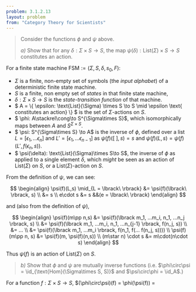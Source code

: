 ```yaml
---
problem: 3.1.2.13
layout: problem
from: "Category Theory for Scientists"
---
```


> Consider the functions $\phi$ and $\psi$ above.
>
> _a)_ Show that for any
> $\delta:\Sigma\times S\to S$, the map $\psi(\delta): \text{List}(\Sigma)\times
> S \to S$ constitutes an action.

For a finite state machine $\text{FSM} := (\Sigma, S, \delta, s_0, F)$:
 - $\Sigma$ is a finite, non-empty set of symbols (the _input alphabet_) of a
   deterministic finite state machine.
 - $S$ is a finite, non empty set of _states_ in that finite state machine,
 - $\delta:\Sigma\times S\to S$ is the _state-transition function_ of that
   machine.
 - $ A = \\{ \epsilon: \text{List}(\Sigma) \times S \to S \mid \epsilon \text{
   constitutes an action} \\} $ is the set of $\Sigma$-actions on $S$.
 - $ \phi: A\stackrel\cong\to S^{\Sigma\times S}$, which isomorphically
   maps between $A$ and $S^{\Sigma\times S}$.
 - $ \psi: S^{\Sigma\times S} \to A$ is the inverse of $\phi$, defined over a
   list $L=[\epsilon_1,...\epsilon_n]$ and $L' = [\epsilon_1,...\epsilon_{n-1}]$
   as $\psi(f)(\lbrack\ \rbrack,s) = s$ and $\psi(f)(L,s) = \psi(f)(L',
   f(\epsilon_n, s))$.
 - $ \psi(\delta): \text{List}(\Sigma)\times S\to S$, the inverse of $\phi$ as
   applied to a single element $\delta$, which _might_ be seen as an action of
   $\text{List}(\Sigma)$ on $S$, or a $\text{List}(\Sigma)$-action on $S$.

From the definition of $\psi$, we can see:

$$ 
\begin{align}
\psi(f)(L,s) \mid_{L = \lbrack\ \rbrack} 
&= \psi(f)(\lbrack\ \rbrack, s) \\
&= s \\
e\cdot s &= s &&(e = \lbrack\ \rbrack)
\end{align}
$$

and (also from the definition of $\psi$),

$$
\begin{align}
\psi(f)(m\pp n,s) 
&= \psi(f)(\lbrack m_1, ...m_i, n_1, ...n_j \rbrack, s) \\
&= \psi(f)(\lbrack m_1, ...m_i, n_1, ...n_{j-1} \rbrack, f(n_j, s)) \\
&= ... \\
&= \psi(f)(\lbrack m_1, ...m_i \rbrack, f(n_1, f(... f(n_j, s)))) \\
\psi(f)(m\pp n, s) &= \psi(f)(m, \psi(f)(n,s)) \\
(m\star n) \cdot s &= m\cdot(n\cdot s)
\end{align}
$$

Thus $\psi(f)$ is an action of $\text{List}(\Sigma)$ on $S$.

> _b)_ Show that $\phi$ and $\psi$ are mutually inverse functions (i.e.
> $\phi\circ\psi = \id_{\text{Hom}(\Sigma\times S, S)}$ and $\psi\circ\phi =
> \id_A$.)

For a function $f:\Sigma\times S\to S$, $(\phi\circ\psi)(f) = \phi(\psi(f)) = 
